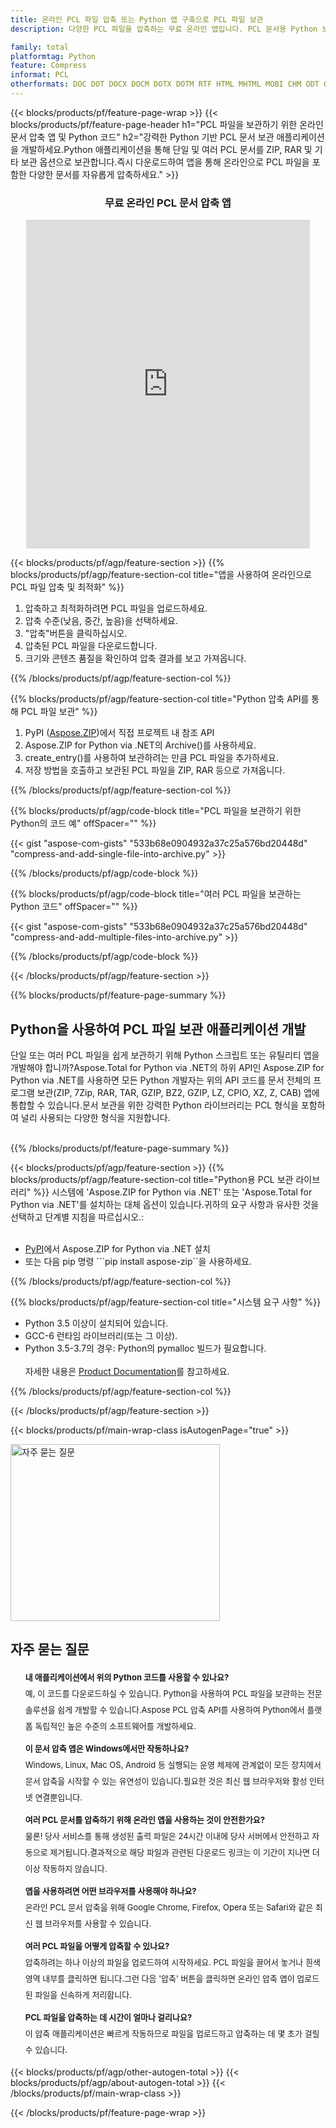 ```yaml
---
title: 온라인 PCL 파일 압축 또는 Python 앱 구축으로 PCL 파일 보관
description: 다양한 PCL 파일을 압축하는 무료 온라인 앱입니다. PCL 문서용 Python 보관 라이브러리 코드입니다.

family: total
platformtag: Python
feature: Compress
informat: PCL
otherformats: DOC DOT DOCX DOCM DOTX DOTM RTF HTML MHTML MOBI CHM ODT OTT TXT MD PDF EPUB CGM TEX MHT PCL PS SVG XML XPS XSLFO XLS XLSX XLSB XLSM XLT XLTX XLTM CSV TSV TXT ODS SXC FODS PPT POL PPS PPTX POTX PPSX PPTM PPSM POTM ODP OTP BMP GIF DICOM DJVU DNG EMF JPEG JPG ODG PNG APNG TIFF DIB EPS WEBP WMF CDR CMX EMZ WMZ TGA SVGZ
---
```

{{< blocks/products/pf/feature-page-wrap >}}
{{< blocks/products/pf/feature-page-header h1="PCL 파일을 보관하기 위한 온라인 문서 압축 앱 및 Python 코드" h2="강력한 Python 기반 PCL 문서 보관 애플리케이션을 개발하세요.Python 애플리케이션을 통해 단일 및 여러 PCL 문서를 ZIP, RAR 및 기타 보관 옵션으로 보관합니다.즉시 다운로드하여 앱을 통해 온라인으로 PCL 파일을 포함한 다양한 문서를 자유롭게 압축하세요." >}}


<div class="container-fluid agp-content bg-white aboutfile box-1 vh100 section nopbtm">
<div class=container>
<div class=row>
<div class="demobox tc col-md-12 padding-0" align="center">

<h3>무료 온라인 PCL 문서 압축 앱</h3>

<iframe style="border: none; height: 526px;" scrolling="no" src="https://products.aspose.app/total/compress/embed&h1&h2" id="child-iframe" width="90%"></iframe>

</div></div>
</div></div>

{{< blocks/products/pf/agp/feature-section >}}
{{% blocks/products/pf/agp/feature-section-col title="앱을 사용하여 온라인으로 PCL 파일 압축 및 최적화" %}}

1. 압축하고 최적화하려면 PCL 파일을 업로드하세요.
1. 압축 수준(낮음, 중간, 높음)을 선택하세요.
1. "압축"버튼을 클릭하십시오.
1. 압축된 PCL 파일을 다운로드합니다.
1. 크기와 콘텐츠 품질을 확인하여 압축 결과를 보고 가져옵니다.

{{% /blocks/products/pf/agp/feature-section-col %}}

{{% blocks/products/pf/agp/feature-section-col title="Python 압축 API를 통해 PCL 파일 보관" %}}

1. PyPI ([Aspose.ZIP](https://pypi.org/project/aspose-zip/))에서 직접 프로젝트 내 참조 API
1. Aspose.ZIP for Python via .NET의 Archive()를 사용하세요.
1. create_entry()를 사용하여 보관하려는 만큼 PCL 파일을 추가하세요.
1. 저장 방법을 호출하고 보관된 PCL 파일을 ZIP, RAR 등으로 가져옵니다.

{{% /blocks/products/pf/agp/feature-section-col %}}

{{% blocks/products/pf/agp/code-block title="PCL 파일을 보관하기 위한 Python의 코드 예" offSpacer="" %}}

{{< gist "aspose-com-gists" "533b68e0904932a37c25a576bd20448d" "compress-and-add-single-file-into-archive.py" >}}

{{% /blocks/products/pf/agp/code-block %}}

{{% blocks/products/pf/agp/code-block title="여러 PCL 파일을 보관하는 Python 코드" offSpacer="" %}}

{{< gist "aspose-com-gists" "533b68e0904932a37c25a576bd20448d" "compress-and-add-multiple-files-into-archive.py" >}}

{{% /blocks/products/pf/agp/code-block %}}

{{< /blocks/products/pf/agp/feature-section >}}

{{% blocks/products/pf/feature-page-summary %}}


<h2>Python을 사용하여 PCL 파일 보관 애플리케이션 개발</h2>

단일 또는 여러 PCL 파일을 쉽게 보관하기 위해 Python 스크립트 또는 유틸리티 앱을 개발해야 합니까?Aspose.Total for Python via .NET의 하위 API인 Aspose.ZIP for Python via .NET를 사용하면 모든 Python 개발자는 위의 API 코드를 문서 전체의 프로그램 보관(ZIP, 7Zip, RAR, TAR, GZIP, BZ2, GZIP, LZ, CPIO, XZ, Z, CAB) 앱에 통합할 수 있습니다.문서 보관을 위한 강력한 Python 라이브러리는 PCL 형식을 포함하여 널리 사용되는 다양한 형식을 지원합니다.<br /><br />

{{% /blocks/products/pf/feature-page-summary %}}

{{< blocks/products/pf/agp/feature-section >}}
{{% blocks/products/pf/agp/feature-section-col title="Python용 PCL 보관 라이브러리" %}}
시스템에 'Aspose.ZIP for Python via .NET' 또는 'Aspose.Total for Python via .NET'를 설치하는 대체 옵션이 있습니다.귀하의 요구 사항과 유사한 것을 선택하고 단계별 지침을 따르십시오.:<br /><br />

- [PyPI](https://pypi.org/project/aspose-zip/)에서 Aspose.ZIP for Python via .NET 설치
- 또는 다음 pip 명령 ```pip install aspose-zip``을 사용하세요.

{{% /blocks/products/pf/agp/feature-section-col %}}

{{% blocks/products/pf/agp/feature-section-col title="시스템 요구 사항" %}}

- Python 3.5 이상이 설치되어 있습니다.
- GCC-6 런타임 라이브러리(또는 그 이상).
- Python 3.5-3.7의 경우: Python의 pymalloc 빌드가 필요합니다.
<br /><br />
자세한 내용은 [Product Documentation](https://docs.aspose.com/zip/python-net/system-requirements/)를 참고하세요.

{{% /blocks/products/pf/agp/feature-section-col %}}

{{< /blocks/products/pf/agp/feature-section >}}

{{< blocks/products/pf/main-wrap-class isAutogenPage="true" >}}

<style>.howtolist li{margin-right: 0!important;line-height: 26px;position: relative;margin-bottom: 10px;font-size: 13px;list-style-type: none;}</style>
<div class="col-md-12 tl bg-gray-dark howtolist section">
  <a class="anchor" name="faqpage"></a>
  <div class="container tl dflex" itemscope="" itemtype="https://schema.org/FAQPage">
      <div class="col-md-4 howtosectiongfx">
          <img class="social-panel-hide-on-mobile" src="https://www.groupdocs.cloud/templates/brand/images/groupdocs/conversion/groupdocs_conversion-brand.png" alt="자주 묻는 질문" width="335" height="283">
      </div>
      <div class="howtosection col-md-8">
          <div>
              <h2>자주 묻는 질문</h2>
               <ul>
                  <li itemscope="" itemprop="mainEntity" itemtype="https://schema.org/Question">
                      <div>
                          <span itemprop="name"><b>내 애플리케이션에서 위의 Python 코드를 사용할 수 있나요?</b></span>
                      </div>
                      <div itemscope="" itemprop="acceptedAnswer" itemtype="https://schema.org/Answer">
                          <span itemprop="text">예, 이 코드를 다운로드하실 수 있습니다. Python을 사용하여 PCL 파일을 보관하는 전문 솔루션을 쉽게 개발할 수 있습니다.Aspose PCL 압축 API를 사용하여 Python에서 플랫폼 독립적인 높은 수준의 소프트웨어를 개발하세요.</span>
                      </div>
                  </li>
                  <li itemscope="" itemprop="mainEntity" itemtype="https://schema.org/Question">
                      <div>
                          <span itemprop="name"><b>이 문서 압축 앱은 Windows에서만 작동하나요?</b></span>
                      </div>
                      <div itemscope="" itemprop="acceptedAnswer" itemtype="https://schema.org/Answer">
                          <span itemprop="text">Windows, Linux, Mac OS, Android 등 실행되는 운영 체제에 관계없이 모든 장치에서 문서 압축을 시작할 수 있는 유연성이 있습니다.필요한 것은 최신 웹 브라우저와 활성 인터넷 연결뿐입니다.</span>
                      </div>
                  </li>
                  <li itemscope="" itemprop="mainEntity" itemtype="https://schema.org/Question">
                      <div>
                          <span itemprop="name"><b>여러 PCL 문서를 압축하기 위해 온라인 앱을 사용하는 것이 안전한가요?</b></span>
                      </div>
                      <div itemscope="" itemprop="acceptedAnswer" itemtype="https://schema.org/Answer">
                          <span itemprop="text">물론! 당사 서비스를 통해 생성된 출력 파일은 24시간 이내에 당사 서버에서 안전하고 자동으로 제거됩니다.결과적으로 해당 파일과 관련된 다운로드 링크는 이 기간이 지나면 더 이상 작동하지 않습니다.</span>
                      </div>
                  </li>                 
                  <li itemscope="" itemprop="mainEntity" itemtype="https://schema.org/Question">
                      <div>
                          <span itemprop="name"><b>앱을 사용하려면 어떤 브라우저를 사용해야 하나요?</b></span>
                      </div>
                      <div itemscope="" itemprop="acceptedAnswer" itemtype="https://schema.org/Answer">
                          <span itemprop="text">온라인 PCL 문서 압축을 위해 Google Chrome, Firefox, Opera 또는 Safari와 같은 최신 웹 브라우저를 사용할 수 있습니다.</span>
                      </div>
                  </li>
 		  <li itemscope="" itemprop="mainEntity" itemtype="https://schema.org/Question">
                      <div>
                          <span itemprop="name"><b>여러 PCL 파일을 어떻게 압축할 수 있나요?</b></span>
                      </div>
                      <div itemscope="" itemprop="acceptedAnswer" itemtype="https://schema.org/Answer">
                          <span itemprop="text">압축하려는 하나 이상의 파일을 업로드하여 시작하세요. PCL 파일을 끌어서 놓거나 흰색 영역 내부를 클릭하면 됩니다.그런 다음 '압축' 버튼을 클릭하면 온라인 압축 앱이 업로드된 파일을 신속하게 처리합니다.</span>
                      </div>
                  </li>
 		  <li itemscope="" itemprop="mainEntity" itemtype="https://schema.org/Question">
                      <div>
                          <span itemprop="name"><b>PCL 파일을 압축하는 데 시간이 얼마나 걸리나요?</b></span>
                      </div>
                      <div itemscope="" itemprop="acceptedAnswer" itemtype="https://schema.org/Answer">
                          <span itemprop="text">이 압축 애플리케이션은 빠르게 작동하므로 파일을 업로드하고 압축하는 데 몇 초가 걸릴 수 있습니다.</span>
                      </div>
                  </li>
              </ul>
          </div>
      </div>
  </div>

{{< blocks/products/pf/agp/other-autogen-total >}}
{{< blocks/products/pf/agp/about-autogen-total >}}
{{< /blocks/products/pf/main-wrap-class >}}

{{< /blocks/products/pf/feature-page-wrap >}}